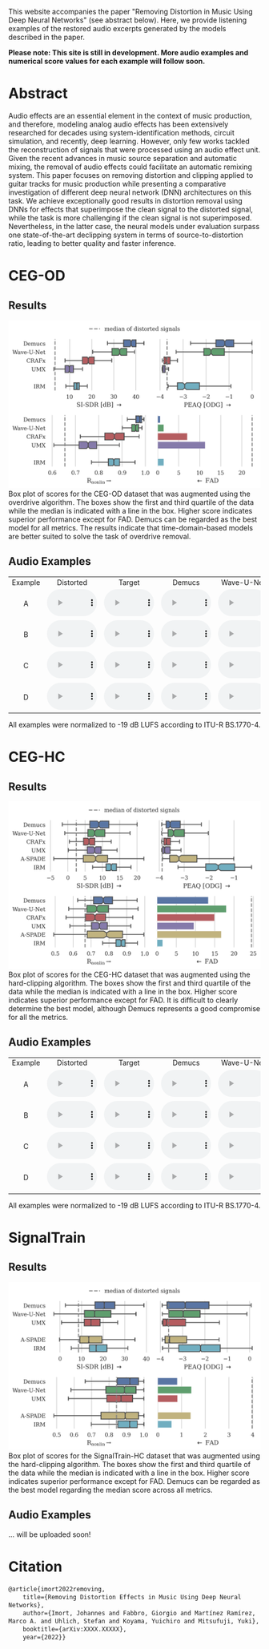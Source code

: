 <script>
document.addEventListener("play", function(evt) {
    if(this.$AudioPlaying && this.$AudioPlaying !== evt.target) {
        this.$AudioPlaying.pause();
    }
    this.$AudioPlaying = evt.target;
}, true);
</script>

This website accompanies the paper "Removing Distortion in Music Using Deep Neural Networks" (see abstract below). Here, we provide listening examples of the restored audio excerpts generated by the models described in the paper.

**Please note: This site is still in development. More audio examples and numerical score values for each example will follow soon.**

# Abstract

Audio effects are an essential element in the context of music production, and therefore, modeling analog audio effects has been extensively researched for decades using system-identification methods, circuit simulation, and recently, deep learning. However, only few works tackled the reconstruction of signals that were processed using an audio effect unit. Given the recent advances in music source separation and automatic mixing, the removal of audio effects could facilitate an automatic remixing system.
This paper focuses on removing distortion and clipping applied to guitar tracks for music production while presenting a comparative investigation of different deep neural network (DNN) architectures on this task. We achieve exceptionally good results in distortion removal using DNNs for effects that superimpose the clean signal to the distorted signal, while the task is more challenging if the clean signal is not superimposed. Nevertheless, in the latter case, the neural models under evaluation surpass one state-of-the-art declipping system in terms of source-to-distortion ratio, leading to better quality and faster inference.

# CEG-OD

## Results

![results_ceg_od](assets/img/lcegfx_overdrive_abs_scores.png)
Box plot of scores for the CEG-OD dataset that was augmented using the overdrive algorithm. The boxes show the first and third quartile of the data while the median is indicated with a line in the box. Higher score indicates superior performance except for FAD. Demucs can be regarded as the best model for all metrics. The results indicate that time-domain-based models are better suited to solve the task of overdrive removal.

## Audio Examples

<table style='text-align: center;'>
  <tbody>
    <tr>
      <td>Example</td>
      <td>Distorted</td>
      <td>Target</td>
      <td>Demucs</td>
      <td>Wave-U-Net</td>
      <td>CRAFx</td>
      <td>UMX</td>
      <td>IRM</td>
    </tr>
    <tr>
      <td>A</td>
      <td><audio controls="" style="width: 100px;"><source src="./assets/audio/CEG_OD/pow2/35/inp.wav" type="audio/mpeg" /></audio></td>
      <td><audio controls="" style="width: 100px;"><source src="./assets/audio/CEG_OD/pow2/35/tar.wav" type="audio/mpeg" /></audio></td>
      <td><audio controls="" style="width: 100px;"><source src="./assets/audio/CEG_OD/pow2/35/demucs.wav" type="audio/mpeg" /></audio></td>
      <td><audio controls="" style="width: 100px;"><source src="./assets/audio/CEG_OD/pow2/35/waveunet.wav" type="audio/mpeg" /></audio></td>
      <td><audio controls="" style="width: 100px;"><source src="./assets/audio/CEG_OD/pow2/35/crafx.wav" type="audio/mpeg" /></audio></td>
      <td><audio controls="" style="width: 100px;"><source src="./assets/audio/CEG_OD/pow2/35/umx.wav" type="audio/mpeg" /></audio></td>
      <td><audio controls="" style="width: 100px;"><source src="./assets/audio/CEG_OD/pow2/35/irm.wav" type="audio/mpeg" /></audio></td>
    </tr>
    <tr>
      <td>B</td>
      <td><audio controls="" style="width: 100px;"><source src="./assets/audio/CEG_OD/mel1/35/inp.wav" type="audio/mpeg" /></audio></td>
      <td><audio controls="" style="width: 100px;"><source src="./assets/audio/CEG_OD/mel1/35/tar.wav" type="audio/mpeg" /></audio></td>
      <td><audio controls="" style="width: 100px;"><source src="./assets/audio/CEG_OD/mel1/35/demucs.wav" type="audio/mpeg" /></audio></td>
      <td><audio controls="" style="width: 100px;"><source src="./assets/audio/CEG_OD/mel1/35/waveunet.wav" type="audio/mpeg" /></audio></td>
      <td><audio controls="" style="width: 100px;"><source src="./assets/audio/CEG_OD/mel1/35/crafx.wav" type="audio/mpeg" /></audio></td>
      <td><audio controls="" style="width: 100px;"><source src="./assets/audio/CEG_OD/mel1/35/umx.wav" type="audio/mpeg" /></audio></td>
      <td><audio controls="" style="width: 100px;"><source src="./assets/audio/CEG_OD/mel1/35/irm.wav" type="audio/mpeg" /></audio></td>
    </tr>
    <tr>
      <td>C</td>
      <td><audio controls="" style="width: 100px;"><source src="./assets/audio/CEG_OD/sin1/35/inp.wav" type="audio/mpeg" /></audio></td>
      <td><audio controls="" style="width: 100px;"><source src="./assets/audio/CEG_OD/sin1/35/tar.wav" type="audio/mpeg" /></audio></td>
      <td><audio controls="" style="width: 100px;"><source src="./assets/audio/CEG_OD/sin1/35/demucs.wav" type="audio/mpeg" /></audio></td>
      <td><audio controls="" style="width: 100px;"><source src="./assets/audio/CEG_OD/sin1/35/waveunet.wav" type="audio/mpeg" /></audio></td>
      <td><audio controls="" style="width: 100px;"><source src="./assets/audio/CEG_OD/sin1/35/crafx.wav" type="audio/mpeg" /></audio></td>
      <td><audio controls="" style="width: 100px;"><source src="./assets/audio/CEG_OD/sin1/35/umx.wav" type="audio/mpeg" /></audio></td>
      <td><audio controls="" style="width: 100px;"><source src="./assets/audio/CEG_OD/sin1/35/irm.wav" type="audio/mpeg" /></audio></td>
    </tr>
    <tr>
      <td>D</td>
      <td><audio controls="" style="width: 100px;"><source src="./assets/audio/CEG_OD/pow1/35/inp.wav" type="audio/mpeg" /></audio></td>
      <td><audio controls="" style="width: 100px;"><source src="./assets/audio/CEG_OD/pow1/35/tar.wav" type="audio/mpeg" /></audio></td>
      <td><audio controls="" style="width: 100px;"><source src="./assets/audio/CEG_OD/pow1/35/demucs.wav" type="audio/mpeg" /></audio></td>
      <td><audio controls="" style="width: 100px;"><source src="./assets/audio/CEG_OD/pow1/35/waveunet.wav" type="audio/mpeg" /></audio></td>
      <td><audio controls="" style="width: 100px;"><source src="./assets/audio/CEG_OD/pow1/35/crafx.wav" type="audio/mpeg" /></audio></td>
      <td><audio controls="" style="width: 100px;"><source src="./assets/audio/CEG_OD/pow1/35/umx.wav" type="audio/mpeg" /></audio></td>
      <td><audio controls="" style="width: 100px;"><source src="./assets/audio/CEG_OD/pow1/35/irm.wav" type="audio/mpeg" /></audio></td>
    </tr>
  </tbody>
</table>

All examples were normalized to -19 dB LUFS according to ITU-R BS.1770-4.

# CEG-HC

## Results

![results_ceg_hc](assets/img/lcegfx_hardclipping_abs_scores.png)
Box plot of scores for the CEG-HC dataset that was augmented using the hard-clipping algorithm. The boxes show the first and third quartile of the data while the median is indicated with a line in the box. Higher score indicates superior performance except for FAD. It is difficult to clearly determine the best model, although Demucs represents a good compromise for all the metrics.

## Audio Examples

<table style='text-align: center;'>
  <tbody>
    <tr>
      <td>Example</td>
      <td>Distorted</td>
      <td>Target</td>
      <td>Demucs</td>
      <td>Wave-U-Net</td>
      <td>CRAFx</td>
      <td>UMX</td>
    </tr>
    <tr>
      <td>A</td>
      <td><audio controls="" style="width: 100px;"><source src="./assets/audio/CEG_HC/pow2/35/inp.wav" type="audio/mpeg" /></audio></td>
      <td><audio controls="" style="width: 100px;"><source src="./assets/audio/CEG_HC/pow2/35/tar.wav" type="audio/mpeg" /></audio></td>
      <td><audio controls="" style="width: 100px;"><source src="./assets/audio/CEG_HC/pow2/35/demucs.wav" type="audio/mpeg" /></audio></td>
      <td><audio controls="" style="width: 100px;"><source src="./assets/audio/CEG_HC/pow2/35/waveunet.wav" type="audio/mpeg" /></audio></td>
      <td><audio controls="" style="width: 100px;"><source src="./assets/audio/CEG_HC/pow2/35/crafx.wav" type="audio/mpeg" /></audio></td>
      <td><audio controls="" style="width: 100px;"><source src="./assets/audio/CEG_HC/pow2/35/umx.wav" type="audio/mpeg" /></audio></td>
    </tr>
    <tr>
      <td>B</td>
      <td><audio controls="" style="width: 100px;"><source src="./assets/audio/CEG_HC/mel1/35/inp.wav" type="audio/mpeg" /></audio></td>
      <td><audio controls="" style="width: 100px;"><source src="./assets/audio/CEG_HC/mel1/35/tar.wav" type="audio/mpeg" /></audio></td>
      <td><audio controls="" style="width: 100px;"><source src="./assets/audio/CEG_HC/mel1/35/demucs.wav" type="audio/mpeg" /></audio></td>
      <td><audio controls="" style="width: 100px;"><source src="./assets/audio/CEG_HC/mel1/35/waveunet.wav" type="audio/mpeg" /></audio></td>
      <td><audio controls="" style="width: 100px;"><source src="./assets/audio/CEG_HC/mel1/35/crafx.wav" type="audio/mpeg" /></audio></td>
      <td><audio controls="" style="width: 100px;"><source src="./assets/audio/CEG_HC/mel1/35/umx.wav" type="audio/mpeg" /></audio></td>
    </tr>
    <tr>
      <td>C</td>
      <td><audio controls="" style="width: 100px;"><source src="./assets/audio/CEG_HC/sin1/35/inp.wav" type="audio/mpeg" /></audio></td>
      <td><audio controls="" style="width: 100px;"><source src="./assets/audio/CEG_HC/sin1/35/tar.wav" type="audio/mpeg" /></audio></td>
      <td><audio controls="" style="width: 100px;"><source src="./assets/audio/CEG_HC/sin1/35/demucs.wav" type="audio/mpeg" /></audio></td>
      <td><audio controls="" style="width: 100px;"><source src="./assets/audio/CEG_HC/sin1/35/waveunet.wav" type="audio/mpeg" /></audio></td>
      <td><audio controls="" style="width: 100px;"><source src="./assets/audio/CEG_HC/sin1/35/crafx.wav" type="audio/mpeg" /></audio></td>
      <td><audio controls="" style="width: 100px;"><source src="./assets/audio/CEG_HC/sin1/35/umx.wav" type="audio/mpeg" /></audio></td>
    </tr>
    <tr>
      <td>D</td>
      <td><audio controls="" style="width: 100px;"><source src="./assets/audio/CEG_HC/pow1/35/inp.wav" type="audio/mpeg" /></audio></td>
      <td><audio controls="" style="width: 100px;"><source src="./assets/audio/CEG_HC/pow1/35/tar.wav" type="audio/mpeg" /></audio></td>
      <td><audio controls="" style="width: 100px;"><source src="./assets/audio/CEG_HC/pow1/35/demucs.wav" type="audio/mpeg" /></audio></td>
      <td><audio controls="" style="width: 100px;"><source src="./assets/audio/CEG_HC/pow1/35/waveunet.wav" type="audio/mpeg" /></audio></td>
      <td><audio controls="" style="width: 100px;"><source src="./assets/audio/CEG_HC/pow1/35/crafx.wav" type="audio/mpeg" /></audio></td>
      <td><audio controls="" style="width: 100px;"><source src="./assets/audio/CEG_HC/pow1/35/umx.wav" type="audio/mpeg" /></audio></td>
    </tr>
  </tbody>
</table>

All examples were normalized to -19 dB LUFS according to ITU-R BS.1770-4.

# SignalTrain

## Results

![results_ceg_hc](assets/img/signaltrain_hardclipping_abs_scores.png)
Box plot of scores for the SignalTrain-HC dataset that was augmented using the hard-clipping algorithm. The boxes show the first and third quartile of the data while the median is indicated with a line in the box. Higher score indicates superior performance except for FAD. Demucs can be regarded as the best model regarding the median score across all metrics.

## Audio Examples

... will be uploaded soon!

# Citation

    @article{imort2022removing,
        title={Removing Distortion Effects in Music Using Deep Neural Networks},
        author={Imort, Johannes and Fabbro, Giorgio and Martínez Ramírez, Marco A. and Uhlich, Stefan and Koyama, Yuichiro and Mitsufuji, Yuki},
        booktitle={arXiv:XXXX.XXXXX},
        year={2022}}
